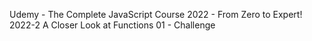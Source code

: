 Udemy - The Complete JavaScript Course 2022 - From Zero to Expert! 2022-2 
A Closer Look at Functions
01 - Challenge
